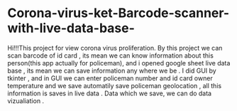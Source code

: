 # Corona-virus-ket-Barcode-scanner-with-live-data-base-
Hi!!!This project for view corona virus proliferation. By this project we can scan barcode of id card , its mean we can know information about this person(this app actually for policeman), and i opened google sheet live data base , its mean we can save information any where we be . I did GUI by tkinter , and in GUI we can enter policeman number and id card owner temperature and we save automatily save policeman geolocation , all this information is saves in live data . Data which we save, we can do data vizualiation .
